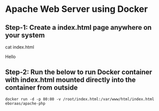 <h1> Apache Web Server using Docker</h1>

<h2>Step-1: Create a index.html page anywhere on your system</h2>

cat index.html

<html><body> Hello</body> </html>

<h2>Step-2: Run the below to run Docker container with index.html mounted directly into the container from outside</h2>

```
docker run -d -p 80:80 -v /root/index.html:/var/www/html/index.html eboraas/apache-php

```

